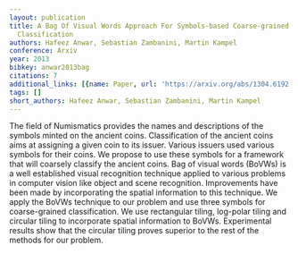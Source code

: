 ```yaml
---
layout: publication
title: A Bag Of Visual Words Approach For Symbols-based Coarse-grained Ancient Coin
  Classification
authors: Hafeez Anwar, Sebastian Zambanini, Martin Kampel
conference: Arxiv
year: 2013
bibkey: anwar2013bag
citations: 7
additional_links: [{name: Paper, url: 'https://arxiv.org/abs/1304.6192'}]
tags: []
short_authors: Hafeez Anwar, Sebastian Zambanini, Martin Kampel
---
```

The field of Numismatics provides the names and descriptions of the symbols
minted on the ancient coins. Classification of the ancient coins aims at
assigning a given coin to its issuer. Various issuers used various symbols for
their coins. We propose to use these symbols for a framework that will coarsely
classify the ancient coins. Bag of visual words (BoVWs) is a well established
visual recognition technique applied to various problems in computer vision
like object and scene recognition. Improvements have been made by incorporating
the spatial information to this technique. We apply the BoVWs technique to our
problem and use three symbols for coarse-grained classification. We use
rectangular tiling, log-polar tiling and circular tiling to incorporate spatial
information to BoVWs. Experimental results show that the circular tiling proves
superior to the rest of the methods for our problem.